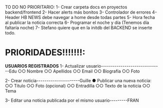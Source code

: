TO DO NO PRIORITARIO:
1- Crear carpeta docs en proyectos backend/frontend
2- Hacer alerts más bonitos
3- Controlador de errores
4- Header HB NEWS debe navegar a home desde todas partes
5- Hora fecha al publicar la noticia correcta
6- Programar el noche y día (Tenemos día faltaría noche)
7- Stefano quiere que en la initdb del BACKEND se inserte todo.

# PRIORIDADES!!!!!!!:

**USUARIOS REGISTRADOS**
1- Actualizar usuario-------------------------------Edu
○○ Nombre
○○ Apellidos
○○ Email
○○ Biografía
○○ Foto

2- Crear noticia----------------------Guille
● Publicar una nueva noticia:
○○ Título
○○ Foto (opcional)
○○ Entradilla
○○ Texto de la noticia
○○ Tema

3- Editar una noticia publicada por el mismo usuario---------FRAN
